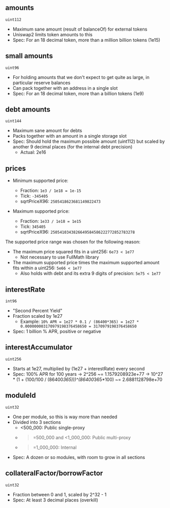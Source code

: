 ## amounts

`uint112`

* Maximum sane amount (result of balanceOf) for external tokens
* Uniswap2 limits token amounts to this
* Spec: For an 18 decimal token, more than a million billion tokens (1e15)

## small amounts

`uint96`

* For holding amounts that we don't expect to get quite as large, in particular reserve balances
* Can pack together with an address in a single slot
* Spec: For an 18 decimal token, more than a billion tokens (1e9)

## debt amounts

`uint144`

* Maximum sane amount for debts
* Packs together with an amount in a single storage slot
* Spec: Should hold the maximum possible amount (uint112) but scaled by another 9 decimal places (for the internal debt precision)
  * Actual: 2e16

## prices

* Minimum supported price:
  * Fraction: `1e3 / 1e18 = 1e-15`
  * Tick: `-345405`
  * sqrtPriceX96: `2505418623681149822473`

* Maximum supported price:
  * Fraction: `1e33 / 1e18 = 1e15`
  * Tick: `345405`
  * sqrtPriceX96: `2505410343826649584586222772852783278`

The supported price range was chosen for the following reason:

* The maximum price squared fits in a uint256: `6e73 < 1e77`
  * Not necessary to use FullMath library
* The maximum supported price times the maximum supported amount fits within a uint256: `5e66 < 1e77`
  * Also holds with debt and its extra 9 digits of precision: `5e75 < 1e77`

## interestRate

`int96`

* "Second Percent Yield"
* Fraction scaled by 1e27
  * Example: `10% APR = 1e27 * 0.1 / (86400*365) = 1e27 * 0.000000003170979198376458650 = 3170979198376458650`
* Spec: 1 billion % APR, positive or negative

## interestAccumulator

`uint256`

* Starts at 1e27, multiplied by (1e27 + interestRate) every second
* Spec: 100% APR for 100 years
      -> 2^256
      ~= 1.1579208923e+77
      -> 10^27 * (1 + (100/100 / (86400*365)))^(86400*365*100)
      ~= 2.6881128798e+70

## moduleId

`uint32`

* One per module, so this is way more than needed
* Divided into 3 sections
  * <500_000: Public single-proxy
  * >=500_000 and <1_000_000: Public multi-proxy
  * >=1_000_000: Internal
* Spec: A dozen or so modules, with room to grow in all sections

## collateralFactor/borrowFactor

`uint32`

* Fraction between 0 and 1, scaled by 2^32 - 1
* Spec: At least 3 decimal places (overkill)
